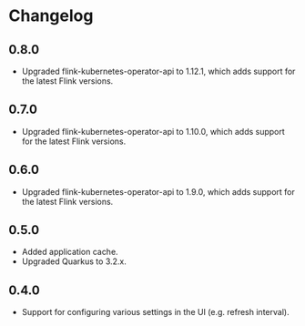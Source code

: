 # Changelog

## 0.8.0

- Upgraded flink-kubernetes-operator-api to 1.12.1, which adds support for the latest Flink versions.

## 0.7.0

- Upgraded flink-kubernetes-operator-api to 1.10.0, which adds support for the latest Flink versions.

## 0.6.0

- Upgraded flink-kubernetes-operator-api to 1.9.0, which adds support for the latest Flink versions.

## 0.5.0

- Added application cache.
- Upgraded Quarkus to 3.2.x. 

## 0.4.0

- Support for configuring various settings in the UI (e.g. refresh interval).
